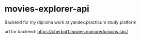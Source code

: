 # movies-explorer-api
Backend for my diploma work at yandex.practicum study platform

url for backend: https://cherbot1.movies.nomoredomains.sbs/

